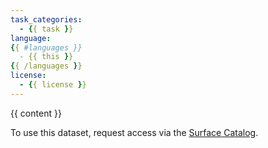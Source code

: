 ```yaml
---
task_categories:
  - {{ task }}
language:
{{ #languages }}
  - {{ this }}
{{ /languages }}
license:
  - {{ license }}
---
```


{{ content }}

To use this dataset, request access via the [Surface Catalog](https://catalog.surfacedata.org/).
